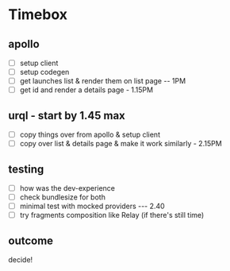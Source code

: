 # Timebox

## apollo

- [ ] setup client
- [ ] setup codegen
- [ ] get launches list & render them on list page -- 1PM
- [ ] get id and render a details page - 1.15PM

## urql - start by 1.45 max

- [ ] copy things over from apollo & setup client
- [ ] copy over list & details page & make it work similarly - 2.15PM

## testing

- [ ] how was the dev-experience
- [ ] check bundlesize for both
- [ ] minimal test with mocked providers --- 2.40
- [ ] try fragments composition like Relay (if there's still time)

## outcome

decide!
